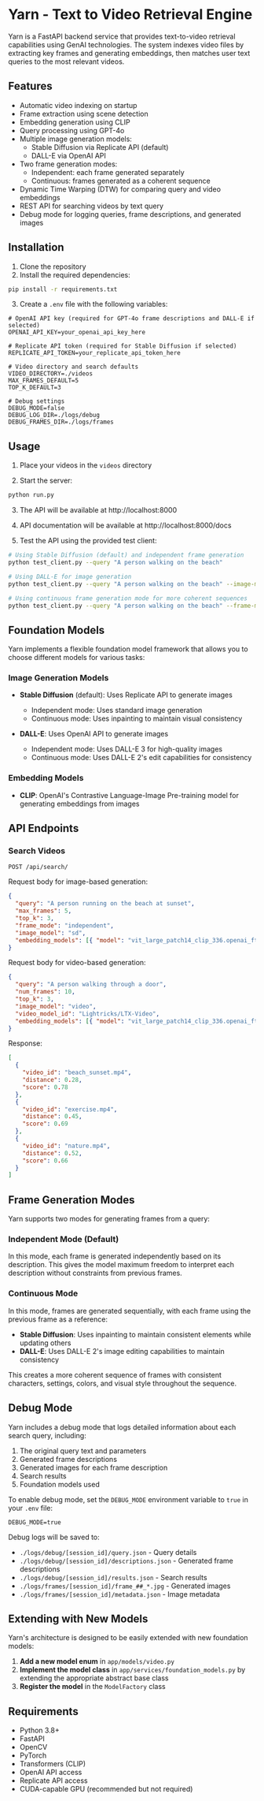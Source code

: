 # Yarn - Text to Video Retrieval Engine

Yarn is a FastAPI backend service that provides text-to-video retrieval capabilities using GenAI technologies. The system indexes video files by extracting key frames and generating embeddings, then matches user text queries to the most relevant videos.

## Features

- Automatic video indexing on startup
- Frame extraction using scene detection
- Embedding generation using CLIP
- Query processing using GPT-4o
- Multiple image generation models:
  - Stable Diffusion via Replicate API (default)
  - DALL-E via OpenAI API
- Two frame generation modes:
  - Independent: each frame generated separately
  - Continuous: frames generated as a coherent sequence
- Dynamic Time Warping (DTW) for comparing query and video embeddings
- REST API for searching videos by text query
- Debug mode for logging queries, frame descriptions, and generated images

## Installation

1. Clone the repository
2. Install the required dependencies:

```bash
pip install -r requirements.txt
```

3. Create a `.env` file with the following variables:

```
# OpenAI API key (required for GPT-4o frame descriptions and DALL-E if selected)
OPENAI_API_KEY=your_openai_api_key_here

# Replicate API token (required for Stable Diffusion if selected)
REPLICATE_API_TOKEN=your_replicate_api_token_here

# Video directory and search defaults
VIDEO_DIRECTORY=./videos
MAX_FRAMES_DEFAULT=5
TOP_K_DEFAULT=3

# Debug settings
DEBUG_MODE=false
DEBUG_LOG_DIR=./logs/debug
DEBUG_FRAMES_DIR=./logs/frames
```

## Usage

1. Place your videos in the `videos` directory

2. Start the server:

```bash
python run.py
```

3. The API will be available at http://localhost:8000

4. API documentation will be available at http://localhost:8000/docs

5. Test the API using the provided test client:

```bash
# Using Stable Diffusion (default) and independent frame generation
python test_client.py --query "A person walking on the beach"

# Using DALL-E for image generation
python test_client.py --query "A person walking on the beach" --image-model sd

# Using continuous frame generation mode for more coherent sequences
python test_client.py --query "A person walking on the beach" --frame-mode continuous
```

## Foundation Models

Yarn implements a flexible foundation model framework that allows you to choose different models for various tasks:

### Image Generation Models

- **Stable Diffusion** (default): Uses Replicate API to generate images
  - Independent mode: Uses standard image generation
  - Continuous mode: Uses inpainting to maintain visual consistency

- **DALL-E**: Uses OpenAI API to generate images
  - Independent mode: Uses DALL-E 3 for high-quality images
  - Continuous mode: Uses DALL-E 2's edit capabilities for consistency

### Embedding Models

- **CLIP**: OpenAI's Contrastive Language-Image Pre-training model for generating embeddings from images

## API Endpoints

### Search Videos

```
POST /api/search/
```

Request body for image-based generation:
```json
{
  "query": "A person running on the beach at sunset",
  "max_frames": 5,
  "top_k": 3,
  "frame_mode": "independent",
  "image_model": "sd",
  "embedding_models": [{ "model": "vit_large_patch14_clip_336.openai_ft_in12k_in1k", "weight": 1.0 }]
}
```

Request body for video-based generation:
```json
{
  "query": "A person walking through a door",
  "num_frames": 10,
  "top_k": 3,
  "image_model": "video",
  "video_model_id": "Lightricks/LTX-Video",
  "embedding_models": [{ "model": "vit_large_patch14_clip_336.openai_ft_in12k_in1k", "weight": 1.0 }]
}
```

Response:
```json
[
  {
    "video_id": "beach_sunset.mp4",
    "distance": 0.28,
    "score": 0.78
  },
  {
    "video_id": "exercise.mp4",
    "distance": 0.45,
    "score": 0.69
  },
  {
    "video_id": "nature.mp4",
    "distance": 0.52,
    "score": 0.66
  }
]
```

## Frame Generation Modes

Yarn supports two modes for generating frames from a query:

### Independent Mode (Default)

In this mode, each frame is generated independently based on its description. This gives the model maximum freedom to interpret each description without constraints from previous frames.

### Continuous Mode

In this mode, frames are generated sequentially, with each frame using the previous frame as a reference:

- **Stable Diffusion**: Uses inpainting to maintain consistent elements while updating others
- **DALL-E**: Uses DALL-E 2's image editing capabilities to maintain consistency

This creates a more coherent sequence of frames with consistent characters, settings, colors, and visual style throughout the sequence.

## Debug Mode

Yarn includes a debug mode that logs detailed information about each search query, including:

1. The original query text and parameters
2. Generated frame descriptions
3. Generated images for each frame description
4. Search results
5. Foundation models used

To enable debug mode, set the `DEBUG_MODE` environment variable to `true` in your `.env` file:

```
DEBUG_MODE=true
```

Debug logs will be saved to:
- `./logs/debug/[session_id]/query.json` - Query details
- `./logs/debug/[session_id]/descriptions.json` - Generated frame descriptions
- `./logs/debug/[session_id]/results.json` - Search results
- `./logs/frames/[session_id]/frame_##_*.jpg` - Generated images
- `./logs/frames/[session_id]/metadata.json` - Image metadata

## Extending with New Models

Yarn's architecture is designed to be easily extended with new foundation models:

1. **Add a new model enum** in `app/models/video.py`
2. **Implement the model class** in `app/services/foundation_models.py` by extending the appropriate abstract base class
3. **Register the model** in the `ModelFactory` class

## Requirements

- Python 3.8+
- FastAPI
- OpenCV
- PyTorch
- Transformers (CLIP)
- OpenAI API access
- Replicate API access
- CUDA-capable GPU (recommended but not required)